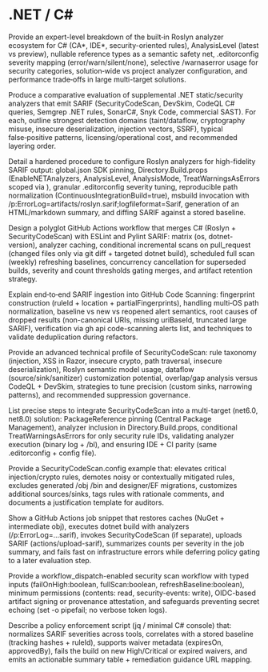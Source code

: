 # .NET / C#

Provide an expert-level breakdown of the built‑in Roslyn analyzer ecosystem for C# (CA*, IDE*, security-oriented rules), AnalysisLevel (latest vs preview), nullable reference types as a semantic safety net, .editorconfig severity mapping (error/warn/silent/none), selective /warnaserror usage for security categories, solution‑wide vs project analyzer configuration, and performance trade‑offs in large multi-target solutions.

Produce a comparative evaluation of supplemental .NET static/security analyzers that emit SARIF (SecurityCodeScan, DevSkim, CodeQL C# queries, Semgrep .NET rules, SonarC#, Snyk Code, commercial SAST). For each, outline strongest detection domains (taint/dataflow, cryptography misuse, insecure deserialization, injection vectors, SSRF), typical false‑positive patterns, licensing/operational cost, and recommended layering order.

Detail a hardened procedure to configure Roslyn analyzers for high-fidelity SARIF output: global.json SDK pinning, Directory.Build.props (EnableNETAnalyzers, AnalysisLevel, AnalysisMode, TreatWarningsAsErrors scoped via <WarningsAsErrors>), granular .editorconfig severity tuning, reproducible path normalization (ContinuousIntegrationBuild=true), msbuild invocation with /p:ErrorLog=artifacts/roslyn.sarif;logfileformat=Sarif, generation of an HTML/markdown summary, and diffing SARIF against a stored baseline.

Design a polyglot GitHub Actions workflow that merges C# (Roslyn + SecurityCodeScan) with ESLint and Pylint SARIF: matrix (os, dotnet-version), analyzer caching, conditional incremental scans on pull_request (changed files only via git diff + targeted dotnet build), scheduled full scan (weekly) refreshing baselines, concurrency cancellation for superseded builds, severity and count thresholds gating merges, and artifact retention strategy.

Explain end‑to‑end SARIF ingestion into GitHub Code Scanning: fingerprint construction (ruleId + location + partialFingerprints), handling multi‑OS path normalization, baseline vs new vs reopened alert semantics, root causes of dropped results (non-canonical URIs, missing uriBaseId, truncated large SARIF), verification via gh api code-scanning alerts list, and techniques to validate deduplication during refactors.

Provide an advanced technical profile of SecurityCodeScan: rule taxonomy (injection, XSS in Razor, insecure crypto, path traversal, insecure deserialization), Roslyn semantic model usage, dataflow (source/sink/sanitizer) customization potential, overlap/gap analysis versus CodeQL + DevSkim, strategies to tune precision (custom sinks, narrowing patterns), and recommended suppression governance.

List precise steps to integrate SecurityCodeScan into a multi-target (net6.0, net8.0) solution: PackageReference pinning (Central Package Management), analyzer inclusion in Directory.Build.props, conditional TreatWarningsAsErrors for only security rule IDs, validating analyzer execution (binary log + /bl), and ensuring IDE + CI parity (same .editorconfig + config file).

Provide a SecurityCodeScan.config example that: elevates critical injection/crypto rules, demotes noisy or contextually mitigated rules, excludes generated /obj /bin and designer/EF migrations, customizes additional sources/sinks, tags rules with rationale comments, and documents a justification template for auditors.

Show a GitHub Actions job snippet that restores caches (NuGet + intermediate obj), executes dotnet build with analyzers (/p:ErrorLog=...sarif), invokes SecurityCodeScan (if separate), uploads SARIF (actions/upload-sarif), summarizes counts per severity in the job summary, and fails fast on infrastructure errors while deferring policy gating to a later evaluation step.

Provide a workflow_dispatch-enabled security scan workflow with typed inputs (failOnHigh:boolean, fullScan:boolean, refreshBaseline:boolean), minimum permissions (contents: read, security-events: write), OIDC-based artifact signing or provenance attestation, and safeguards preventing secret echoing (set -o pipefail; no verbose token logs).

Describe a policy enforcement script (jq / minimal C# console) that: normalizes SARIF severities across tools, correlates with a stored baseline (tracking hashes + ruleId), supports waiver metadata (expiresOn, approvedBy), fails the build on new High/Critical or expired waivers, and emits an actionable summary table + remediation guidance URL mapping.
